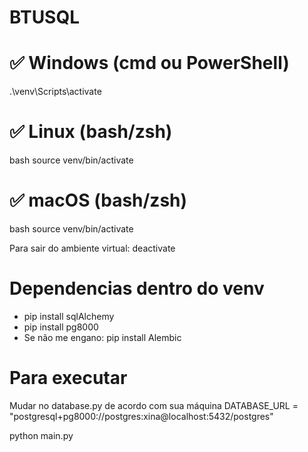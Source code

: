 # BTUSQL

# ✅ Windows (cmd ou PowerShell)

.\venv\Scripts\activate

# ✅ Linux (bash/zsh)

bash
source venv/bin/activate

# ✅ macOS (bash/zsh)

bash 
source venv/bin/activate

Para sair do ambiente virtual: deactivate

# Dependencias dentro do venv
- pip install sqlAlchemy
- pip install pg8000
- Se não me engano: pip install Alembic

# Para executar

Mudar no database.py de acordo com sua máquina
DATABASE_URL = "postgresql+pg8000://postgres:xina@localhost:5432/postgres"

python main.py